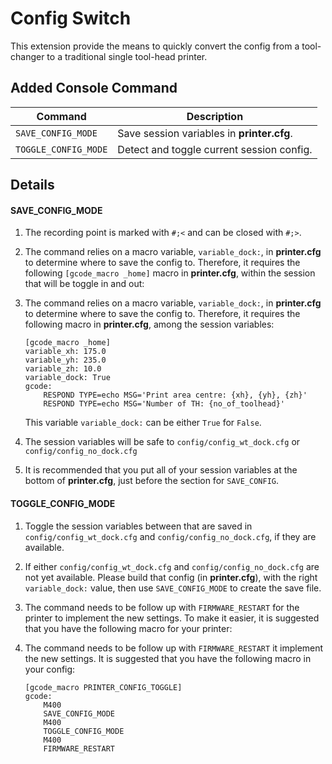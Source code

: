 # Config Switch

This extension provide the means to quickly convert the config from a tool-changer to a traditional single tool-head printer.

## Added Console Command

| Command              | Description                                |
| -------------------- | ------------------------------------------ |
| `SAVE_CONFIG_MODE`   | Save session variables in **printer.cfg**. |
| `TOGGLE_CONFIG_MODE` | Detect and toggle current session config.  |

## Details

#### SAVE_CONFIG_MODE

1. The recording point is marked with `#;<` and can be closed with `#;>`.

2. The command relies on a macro variable, `variable_dock:`, in **printer.cfg** to determine where to save the config to. Therefore, it requires the following `[gcode_macro _home]` macro in **printer.cfg**, within the session that will be toggle in and out:
2. The command relies on a macro variable, `variable_dock:`, in **printer.cfg** to determine where to save the config to. Therefore, it requires the following macro in **printer.cfg**, among the session variables:
   
   ```
   [gcode_macro _home]
   variable_xh: 175.0
   variable_yh: 235.0
   variable_zh: 10.0
   variable_dock: True
   gcode:
       RESPOND TYPE=echo MSG='Print area centre: {xh}, {yh}, {zh}'
       RESPOND TYPE=echo MSG='Number of TH: {no_of_toolhead}'
   ```
   
   This variable `variable_dock:` can be either `True` for `False`.

3. The session variables will be safe to `config/config_wt_dock.cfg` or `config/config_no_dock.cfg`

4. It is recommended that you put all of your session variables at the bottom of **printer.cfg**, just before the section for `SAVE_CONFIG`.

#### TOGGLE_CONFIG_MODE

1. Toggle the session variables between that are saved in `config/config_wt_dock.cfg` and `config/config_no_dock.cfg`, if they are available.

2. If either `config/config_wt_dock.cfg` and `config/config_no_dock.cfg` are not yet available. Please build that config (in **printer.cfg**), with the right `variable_dock:` value,  then use `SAVE_CONFIG_MODE` to create the save file.

3. The command needs to be follow up with `FIRMWARE_RESTART` for the printer to implement the new settings. To make it easier, it is suggested that you have the following macro for your printer:
3. The command needs to be follow up with `FIRMWARE_RESTART` it implement the new settings. It is suggested that you have the following macro in your config:
   
   ```
   [gcode_macro PRINTER_CONFIG_TOGGLE]
   gcode:
       M400
       SAVE_CONFIG_MODE
       M400
       TOGGLE_CONFIG_MODE
       M400
       FIRMWARE_RESTART
   ```